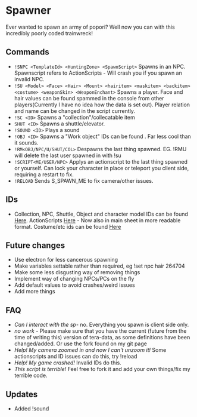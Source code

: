 # Spawner
Ever wanted to spawn an army of popori? Well now you can with this incredibly poorly coded trainwreck!

## Commands
* `!SNPC <TemplateId> <HuntingZone> <SpawnScript>` Spawns in an NPC. Spawnscript refers to ActionScripts - Will crash you if you spawn an invalid NPC.
* `!SU <Model> <Face> <Hair> <Mount> <hairitem> <maskitem> <backitem> <costume> <weaponSkin> <WeaponEnchant>` Spawns a player. Face and hair values can be found spammed in the console from other players(Currently I have no idea how the data is set out). Player relation and name can be changed in the script currently.
* `!SC <ID>` Spawns a "collection"/collecatable item
* `SHUT <ID>` Spawns a shuttle/elevator.
* `!SOUND <ID>` Plays a sound
* `!OBJ <ID>` Spawns a "Work object" IDs can be found <here>. Far less cool than it sounds.
* `!RM<OBJ/NPC/U/SHUT/COL>` Despawns the last thing spawned. EG. !RMU will delete the last user spawned in with !su
* `!SCRIPT<ME/USER/NPC>` Applys an actionscript to the last thing spawned or yourself. Can lock your character in place or teleport you client side, requiring a restart to fix.
* `!RELOAD` Sends S_SPAWN_ME to fix camera/other issues.

## IDs
* Collection, NPC, Shuttle, Object and character model IDs can be found [Here](https://docs.google.com/spreadsheets/d/1Inba-tW70grzqisvpdFPpKFfgz5XTptFygjUNb1T1hw/edit?usp=sharing). ActionScripts [Here](https://drive.google.com/file/d/0B9CbzlVpo0LuTjVWZ19Lel8wVjQ/view?usp=sharing) - Now also in main sheet in more readable format. Costume/etc ids can be found [Here](http://teradatabase.net/)

## Future changes
* Use electron for less cancerous spawning
* Make variables settable rather than required, eg !set npc hair 264704
* Make some less disgusting way of removing things
* Implement way of changing NPCs/PCs on the fly
* Add default values to avoid crashes/weird issues
* Add more things

## FAQ
* *Can I interact with the sp-* no. Everything you spawn is client side only.
* *no work* - Please make sure that you have the current (future from the time of writing this) version of tera-data, as some definitions have been changed/added. Or use the fork found on my git page
* *Help! My camera zoomed in and now I can't unzoom it!* Some actionscripts and ID issues can do this, try !reload
* *Help! My game crashed!* Invalid IDs do this.
* *This script is terrible!* Feel free to fork it and add your own things/fix my terrible code.

## Updates
* Added !sound
